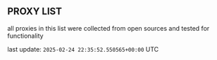 ## PROXY LIST

all proxies in this list were collected from open sources and tested for functionality

last update: `2025-02-24 22:35:52.550565+00:00` UTC
